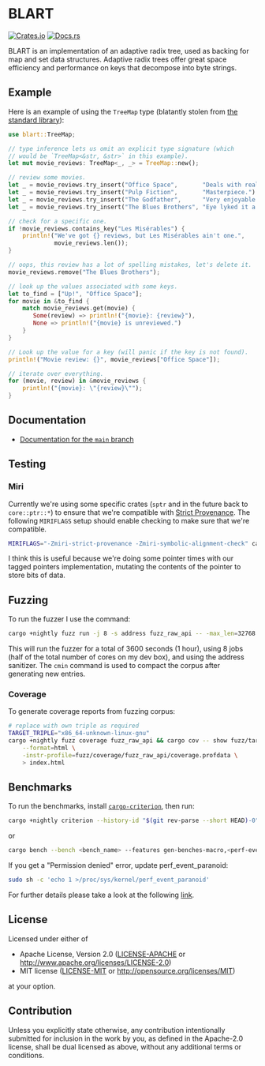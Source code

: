 # BLART

[![Crates.io][crates-badge]][crates-url]
[![Docs.rs][docs-badge]][docs-url]

BLART is an implementation of an adaptive radix tree, used as backing for map and set data structures. Adaptive radix
trees offer great space efficiency and performance on keys that decompose into byte strings.

[crates-badge]: https://img.shields.io/crates/v/blart
[crates-url]: https://crates.io/crates/blart
[docs-badge]: https://img.shields.io/docsrs/blart
[docs-url]: https://docs.rs/blart/latest/blart/

## Example

Here is an example of using the `TreeMap` type (blatantly stolen from [the standard library][stdlib-example-1]):

```rust
use blart::TreeMap;

// type inference lets us omit an explicit type signature (which
// would be `TreeMap<&str, &str>` in this example).
let mut movie_reviews: TreeMap<_, _> = TreeMap::new();

// review some movies.
let _ = movie_reviews.try_insert("Office Space",       "Deals with real issues in the workplace.").unwrap();
let _ = movie_reviews.try_insert("Pulp Fiction",       "Masterpiece.").unwrap();
let _ = movie_reviews.try_insert("The Godfather",      "Very enjoyable.").unwrap();
let _ = movie_reviews.try_insert("The Blues Brothers", "Eye lyked it a lot.").unwrap();

// check for a specific one.
if !movie_reviews.contains_key("Les Misérables") {
    println!("We've got {} reviews, but Les Misérables ain't one.",
             movie_reviews.len());
}

// oops, this review has a lot of spelling mistakes, let's delete it.
movie_reviews.remove("The Blues Brothers");

// look up the values associated with some keys.
let to_find = ["Up!", "Office Space"];
for movie in &to_find {
    match movie_reviews.get(movie) {
       Some(review) => println!("{movie}: {review}"),
       None => println!("{movie} is unreviewed.")
    }
}

// Look up the value for a key (will panic if the key is not found).
println!("Movie review: {}", movie_reviews["Office Space"]);

// iterate over everything.
for (movie, review) in &movie_reviews {
    println!("{movie}: \"{review}\"");
}
```

[stdlib-example-1]: https://doc.rust-lang.org/stable/std/collections/struct.BTreeMap.html#examples

## Documentation

- [Documentation for the `main` branch][declanvk-blart-docs]

[declanvk-blart-docs]: https://declanvk.github.io/blart/

## Testing

### Miri

Currently we're using some specific crates (`sptr` and in the future back to `core::ptr::*`) to ensure that we're compatible with [Strict Provenance][sp-issue]. The following `MIRIFLAGS` setup should enable checking to make sure that we're compatible.

```bash
MIRIFLAGS="-Zmiri-strict-provenance -Zmiri-symbolic-alignment-check" cargo +nightly miri test
```

I think this is useful because we're doing some pointer times with our tagged pointers implementation, mutating the contents of the pointer to store bits of data.

[sp-issue]: https://github.com/rust-lang/rust/issues/95228

## Fuzzing

To run the fuzzer I use the command:

```bash
cargo +nightly fuzz run -j 8 -s address fuzz_raw_api -- -max_len=32768 -max_total_time=3600 && cargo +nightly fuzz cmin fuzz_raw_api
```

This will run the fuzzer for a total of 3600 seconds (1 hour), using 8 jobs (half of the total number of cores on my dev box), and using the address sanitizer. The `cmin` command is used to compact the corpus after generating new entries.

### Coverage

To generate coverage reports from fuzzing corpus:

```bash
# replace with own triple as required
TARGET_TRIPLE="x86_64-unknown-linux-gnu"
cargo +nightly fuzz coverage fuzz_raw_api && cargo cov -- show fuzz/target/"$TARGET_TRIPLE"/release/fuzz_raw_api \
    --format=html \
    -instr-profile=fuzz/coverage/fuzz_raw_api/coverage.profdata \
    > index.html
```

## Benchmarks

To run the benchmarks, install [`cargo-criterion`][cargo-criterion], then run:

```bash
cargo +nightly criterion --history-id "$(git rev-parse --short HEAD)-0" --features gen-benches-macro,<perf-events>
```

or

```bash
cargo bench --bench <bench_name> --features gen-benches-macro,<perf-events>
```

If you get a "Permission denied" error, update perf_event_paranoid:
```bash
sudo sh -c 'echo 1 >/proc/sys/kernel/perf_event_paranoid'
```
For further details please take a look at the following [link][superuser-run-perf].

[cargo-criterion]: https://github.com/bheisler/cargo-criterion
[superuser-run-perf]: https://superuser.com/questions/980632/run-perf-without-root-rights

## License

Licensed under either of

- Apache License, Version 2.0
  ([LICENSE-APACHE](LICENSE-APACHE) or http://www.apache.org/licenses/LICENSE-2.0)
- MIT license
  ([LICENSE-MIT](LICENSE-MIT) or http://opensource.org/licenses/MIT)

at your option.

## Contribution

Unless you explicitly state otherwise, any contribution intentionally submitted
for inclusion in the work by you, as defined in the Apache-2.0 license, shall be
dual licensed as above, without any additional terms or conditions.
